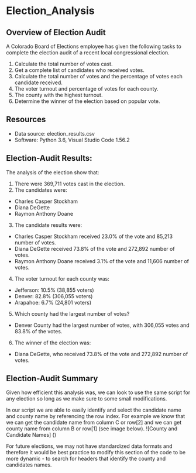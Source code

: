 # Election_Analysis
## Overview of Election Audit
A Colorado Board of Elections employee has given the following tasks to complete the election audit of a recent local congressional election. 

1. Calculate the total number of votes cast.
2. Get a complete list of candidates who received votes.
3. Calculate the total number of votes and the percentage of votes each candidate received.
4. The voter turnout and percentage of votes for each county.
5. The county with the highest turnout.
6. Determine the winner of the election based on popular vote.

## Resources
- Data source: election_results.csv
- Software: Python 3.6, Visual Studio Code 1.56.2

## Election-Audit Results:
The analysis of the election show that:
1. There were 369,711 votes cast in the election.
2. The candidates were:
  - Charles Casper Stockham
  - Diana DeGette
  - Raymon Anthony Doane
3. The candidate results were:
  - Charles Casper Stockham received 23.0% of the vote and 85,213 number of votes.
  - Diana DeGette received 73.8% of the vote and 272,892 number of votes.
  - Raymon Anthony Doane received 3.1% of the vote and 11,606 number of votes.


4. The voter turnout for each county was:
  - Jefferson: 10.5% (38,855 voters)
  - Denver: 82.8% (306,055 voters)
  - Arapahoe: 6.7% (24,801 voters)

5. Which county had the largest number of votes?
  - Denver County had the largest number of votes, with 306,055 votes and 83.8% of the votes.

6. The winner of the election was:
  - Diana DeGette, who received 73.8% of the vote and 272,892 number of votes.


## Election-Audit Summary
Given how efficient this analysis was, we can look to use the same script for any election so long as we make sure to some small modifications.

In our script we are able to easily identify and select the candidate name and county name by referencing the row index. For example we know that we can get the candidate name from column C or row[2] and we can get county name from column B or row[1] (see image below).
![County and Candidate Names] ()

For future elections, we may not have standardized data formats and therefore it would be best practice to modify this section of the code to be more dynamic - to search for headers that identify the county and candidates names.

